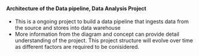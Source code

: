 #### Architecture of the Data pipeline, Data Analysis Project
- This is a ongoing project to build a data pipeline that ingests data from the source and stores into data warehouse
- More information from the diagram and concept can provide detail understanding of the project. This project structure will evolve over time as different factors are required to be conisidered.
